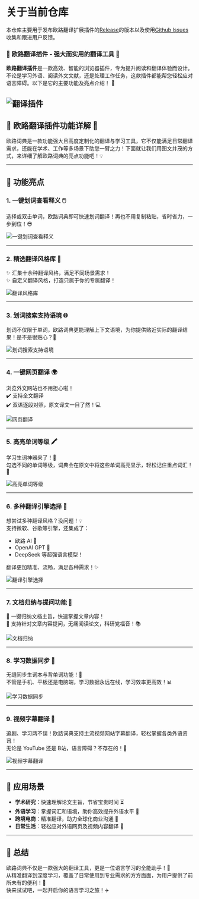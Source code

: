 # 关于当前仓库
本仓库主要用于发布欧路翻译扩展插件的[Release](https://github.com/xianwenzi888/test-fanyi/releases)的版本以及使用[Github Issues](https://github.com/xianwenzi888/test-fanyi/issues)收集和跟进用户反馈。<br>
### 🌟 欧路翻译插件 - 强大而实用的翻译工具 🚀

**欧路翻译插件**是一款高效、智能的浏览器插件，专为提升阅读和翻译体验而设计。不论是学习外语、阅读外文文献，还是处理工作任务，这款插件都能帮您轻松应对语言障碍。以下是它的主要功能及亮点介绍！ 🎉

![翻译插件](./images/111.png)
---

## 🌟 欧路翻译插件功能详解 🚀  

欧路词典是一款功能强大且高度定制化的翻译与学习工具，它不仅能满足日常翻译需求，还能在学术、工作等多场景下助您一臂之力！下面就让我们用图文并茂的方式，来详细了解欧路词典的亮点功能吧！💡

---

## 🎯 功能亮点

### 1. **一键划词查看释义 🖱️**
选择或双击单词，欧路词典即可快速划词翻译！再也不用复制粘贴，省时省力，一步到位！😎

![一键划词查看释义](./images/image1.png)

---

### 2. **精选翻译风格库 🎨**
✨ 汇集十余种翻译风格，满足不同场景需求！  
✨ 自定义翻译风格，打造只属于你的专属翻译！

![翻译风格库](./images/image2.png)

---

### 3. **划词搜索支持语境 🌐**
划词不仅限于单词，欧路词典更能理解上下文语境，为你提供贴近实际的翻译结果！是不是很贴心？🤗

![划词搜索支持语境](./images/image3.png)

---

### 4. **一键网页翻译 🌍**
浏览外文网站也不用担心啦！  
✔️ 支持全文翻译  
✔️ 双语逐段对照，原文译文一目了然！💻

![网页翻译](./images/image4.png)

---

### 5. **高亮单词等级 🖍️**
学习生词神器来了！🎉  
勾选不同的单词等级，词典会在原文中将这些单词高亮显示，轻松记住重点词汇！💪

![高亮单词等级](./images/image5.png)

---

### 6. **多种翻译引擎选择 🤖**
想尝试多种翻译风格？没问题！💡  
支持微软、谷歌等引擎，还集成了：  
- 欧路 AI 🧠  
- OpenAI GPT 🌟  
- DeepSeek 等超强语言模型！  

翻译更加精准、流畅，满足各种需求！✨

![翻译引擎选择](./images/image6.png)

---

### 7. **文档归纳与提问功能 📄**
🌟 一键归纳文档主旨，快速掌握文章内容！  
🌟 支持针对文章内容提问，无痛阅读论文，科研党福音！📚

![文档归纳](./images/image7.png)

---

### 8. **学习数据同步 🔄**
无缝同步生词本与背单词功能！🌈  
不管是手机、平板还是电脑端，学习数据永远在线，学习效率更高效！📊

![学习数据同步](./images/image8.png)

---

### 9. **视频字幕翻译 🎥**
追剧、学习两不误！欧路词典支持主流视频网站字幕翻译，轻松掌握各类外语资讯！  
无论是 YouTube 还是 B站，语言障碍？不存在的！💬

![视频字幕翻译](./images/image9.png)

---

## 🎉 应用场景

- **学术研究**：快速理解论文主旨，节省宝贵时间 ⏳  
- **外语学习**：掌握词汇和语境，助你高效提升外语水平 📖  
- **跨境电商**：精准翻译，助力全球化商业沟通 💼  
- **日常生活**：轻松应对外语网页及视频内容翻译 🏡  

---

## 🎁 总结

欧路词典不仅是一款强大的翻译工具，更是一位语言学习的全能助手！🌟  
从精准翻译到深度学习，覆盖了日常使用到专业需求的方方面面，为用户提供了前所未有的便利！🎊  
快来试试吧，一起开启你的语言学习之旅！✈️

